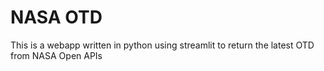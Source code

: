 # NASA OTD
This is a webapp written in python using streamlit to return the latest OTD from NASA Open APIs